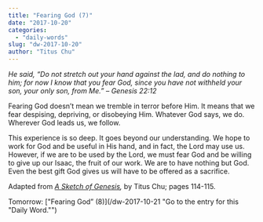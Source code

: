 ```yaml
---
title: "Fearing God (7)"
date: "2017-10-20"
categories: 
  - "daily-words"
slug: "dw-2017-10-20"
author: "Titus Chu"
---
```


_He said, “Do not stretch out your hand against the lad, and do nothing to him; for now I know that you fear God, since you have not withheld your son, your only son, from Me.”_ _– Genesis 22:12_

Fearing God doesn’t mean we tremble in terror before Him. It means that we fear despising, depriving, or disobeying Him. Whatever God says, we do. Wherever God leads us, we follow.

This experience is so deep. It goes beyond our understanding. We hope to work for God and be useful in His hand, and in fact, the Lord may use us. However, if we are to be used by the Lord, we must fear God and be willing to give up our Isaac, the fruit of our work. We are to have nothing but God. Even the best gift God gives us will have to be offered as a sacrifice.

Adapted from _[A Sketch of Genesis](/book-gen-sketch "Go to the listing for this book."),_ by Titus Chu; pages 114-115.

Tomorrow: ["Fearing God” (8)](/dw-2017-10-21 "Go to the entry for this "Daily Word."")
